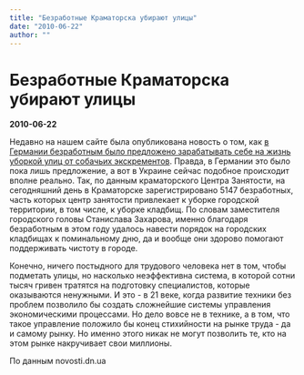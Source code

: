 ```yaml
---
title: "Безработные Краматорска убирают улицы"
date: "2010-06-22"
author: ""
---
```


# Безработные Краматорска убирают улицы

**2010-06-22** 

Недавно на нашем сайте была опубликована новость о том, как [в Германии безработным было предложено зарабатывать себе на жизнь уборкой улиц от собачьих экскрементов](/2122.html). Правда, в Германии это было пока лишь предложение, а вот в Украине сейчас подобное происходит вполне реально. Так, по данным краматорского Центра Занятости, на сегодняшний день в Краматорске зарегистрировано 5147 безработных, часть которых центр занятости привлекает к уборке городской территории, в том числе, к уборке кладбищ. По словам заместителя городского головы Станислава Захарова, именно благодаря безработным в этом году удалось навести порядок на городских кладбищах к поминальному дню, да и вообще они здорово помогают поддерживать чистоту в городе.

Конечно, ничего постыдного для трудового человека нет в том, чтобы подметать улицы, но насколько неэффективна система, в которой сотни тысяч гривен тратятся на подготовку специалистов, которые оказываются ненужными. И это - в 21 веке, когда развитие техники без проблем позволило бы создать сложнейшие системы управления экономическими процессами. Но дело вовсе не в технике, а в том, что такое управление положило бы конец стихийности на рынке труда - да и самому рынку. Но именно этого никак не могут позволить те, кто на этом рынке накручивает свои миллионы.

По данным novosti.dn.ua